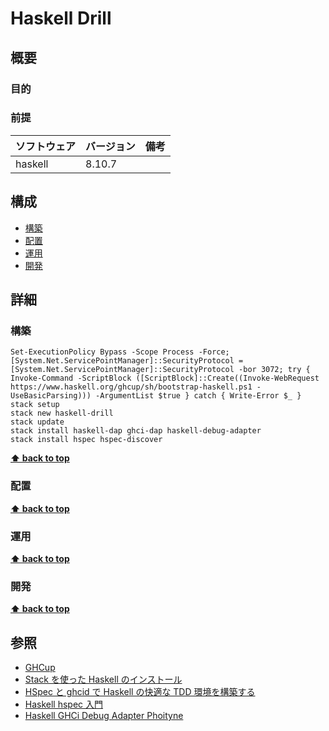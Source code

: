 # Haskell Drill

## 概要

### 目的

### 前提

| ソフトウェア | バージョン | 備考 |
| :----------- | :--------- | :--- |
| haskell      | 8.10.7     |      |

## 構成

- [構築](#構築)
- [配置](#配置)
- [運用](#運用)
- [開発](#開発)

## 詳細

### 構築

```
Set-ExecutionPolicy Bypass -Scope Process -Force;[System.Net.ServicePointManager]::SecurityProtocol = [System.Net.ServicePointManager]::SecurityProtocol -bor 3072; try { Invoke-Command -ScriptBlock ([ScriptBlock]::Create((Invoke-WebRequest https://www.haskell.org/ghcup/sh/bootstrap-haskell.ps1 -UseBasicParsing))) -ArgumentList $true } catch { Write-Error $_ }
stack setup
stack new haskell-drill
stack update
stack install haskell-dap ghci-dap haskell-debug-adapter
stack install hspec hspec-discover
```

**[⬆ back to top](#構成)**

### 配置

**[⬆ back to top](#構成)**

### 運用

**[⬆ back to top](#構成)**

### 開発

**[⬆ back to top](#構成)**

## 参照

- [GHCup](https://www.haskell.org/ghcup/)
- [Stack を使った Haskell のインストール](https://qiita.com/KNaito/items/98debf322e08c706fc90)
- [HSpec と ghcid で Haskell の快適な TDD 環境を構築する](https://qiita.com/spinylobster/items/268d2053b711f1ccc415)
- [Haskell hspec 入門](https://qiita.com/satosystems/items/4a7b6cc007f885a6de90)
- [Haskell GHCi Debug Adapter Phoityne](https://marketplace.visualstudio.com/items?itemName=phoityne.phoityne-vscode)
